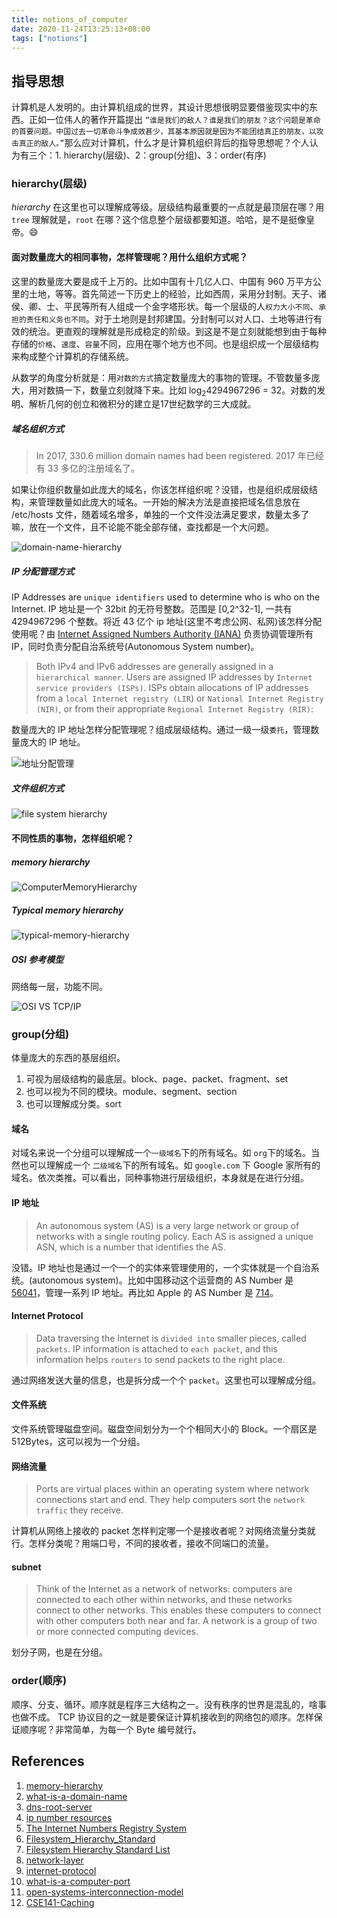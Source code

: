 ```yaml
---
title: notions_of_computer
date: 2020-11-24T13:25:13+08:00
tags: ["notions"]
---
```


## 指导思想

   计算机是人发明的。由计算机组成的世界，其设计思想很明显要借鉴现实中的东西。正如一位伟人的著作开篇提出 `“谁是我们的敌人？谁是我们的朋友？这个问题是革命的首要问题。中国过去一切革命斗争成效甚少，其基本原因就是因为不能团结真正的朋友，以攻击真正的敌人。”`那么应对计算机，什么才是计算机组织背后的指导思想呢？个人认为有三个：1. hierarchy(层级)、2：group(分组)、3：order(有序)

### hierarchy(层级)

  *hierarchy* 在这里也可以理解成等级。层级结构最重要的一点就是最顶层在哪？用 `tree` 理解就是，`root` 在哪？这个信息整个层级都要知道。哈哈，是不是挺像皇帝。😄

#### 面对数量庞大的相同事物，怎样管理呢？用什么组织方式呢？

   这里的数量庞大要是成千上万的。比如中国有十几亿人口、中国有 960 万平方公里的土地，等等。首先简述一下历史上的经验，比如西周，采用分封制。天子、诸侯、卿、士、平民等所有人组成一个金字塔形状。每一个层级的人`权力大小不同`、`承担的责任和义务也不同`。对于土地则是封邦建国。分封制可以对人口、土地等进行有效的统治。更直观的理解就是形成稳定的阶级。到这是不是立刻就能想到由于每种存储的`价格`、`速度`、`容量`不同，应用在哪个地方也不同。也是组织成一个层级结构来构成整个计算机的存储系统。

   从数学的角度分析就是：用`对数的方式`搞定数量庞大的事物的管理。不管数量多庞大，用对数搞一下，数量立刻就降下来。比如 log<sub>2</sub>4294967296 = 32。对数的发明、解析几何的创立和微积分的建立是17世纪数学的三大成就。

##### 域名组织方式

> In 2017, 330.6 million domain names had been registered.
> 2017 年已经有 33 多亿的注册域名了。

如果让你组织数量如此庞大的域名，你该怎样组织呢？没错，也是组织成层级结构，来管理数量如此庞大的域名。一开始的解决方法是直接把域名信息放在 /etc/hosts 文件，随着域名增多，单独的一个文件没法满足要求，数量太多了嘛，放在一个文件，且不论能不能全部存储，查找都是一个大问题。

![domain-name-hierarchy](https://gitee.com/stardustman/pictrues/raw/master/img/dns-root-server.png)

##### IP 分配管理方式

IP Addresses are `unique identifiers` used to determine who is who on the Internet.
IP 地址是一个 32bit 的无符号整数。范围是 [0,2^32-1], 一共有 4294967296 个整数。将近 43 亿个 ip 地址(这里不考虑公网、私网)该怎样分配使用呢？由 [Internet Assigned Numbers Authority (IANA)](https://www.iana.org/numbers) 负责协调管理所有 IP，同时负责分配自治系统号(Autonomous System number)。
> Both IPv4 and IPv6 addresses are generally assigned in a `hierarchical manner`. Users are assigned IP addresses by `Internet service providers (ISPs)`. ISPs obtain allocations of IP addresses from a `local Internet registry (LIR`) or `National Internet Registry (NIR)`, or from their appropriate `Regional Internet Registry (RIR)`:

数量庞大的 IP 地址怎样分配管理呢？组成层级结构。通过一级一级`委托`，管理数量庞大的 IP 地址。

![地址分配管理](https://gitee.com/stardustman/pictrues/raw/master/img/IP_AS_Number.svg)

##### 文件组织方式

![file system hierarchy](https://gitee.com/stardustman/pictrues/raw/master/img/file_system_hierarchy.png)

#### 不同性质的事物，怎样组织呢？

##### memory hierarchy

![ComputerMemoryHierarchy](https://gitee.com/stardustman/pictrues/raw/master/img/ComputerMemoryHierarchy.svg)

##### Typical memory hierarchy

![ typical-memory-hierarchy ](https://gitee.com/stardustman/pictrues/raw/master/img/typical-memory-hierarchy.png)

##### OSI 参考模型

  网络每一层，功能不同。

![OSI VS TCP/IP](https://gitee.com/stardustman/pictrues/raw/master/img/network-layer.svg)

### group(分组)

  体量庞大的东西的基层组织。

  1. 可视为层级结构的最底层。block、page、packet、fragment、set
  2. 也可以视为不同的模块。module、segment、section
  3. 也可以理解成分类。sort

####  域名

  对域名来说一个分组可以理解成一个`一级域名`下的所有域名。如 `org`下的域名。当然也可以理解成一个 `二级域名`下的所有域名。如 `google.com` 下 Google 家所有的域名。依次类推。可以看出，同种事物进行层级组织，本身就是在进行分组。

#### IP 地址

  > An autonomous system (AS) is a very large network or group of networks with a single routing policy. Each AS is assigned a unique ASN, which is a number that identifies the AS.

  没错。IP 地址也是通过一个一个的实体来管理使用的，一个实体就是一个自治系统。(autonomous system)。比如中国移动这个运营商的 AS Number 是 [56041](https://ipinfo.io/AS56041)，管理一系列 IP 地址。再比如 Apple 的 AS Number 是 [714](https://ipinfo.io/AS714)。

#### Internet Protocol

  > Data traversing the Internet is `divided into` smaller pieces, called `packets`. IP information is attached to `each packet`, and this information helps `routers` to send packets to the right place.

  通过网络发送大量的信息，也是拆分成一个个 `packet`。这里也可以理解成分组。

#### 文件系统

  文件系统管理磁盘空间。磁盘空间划分为一个个相同大小的 Block。一个扇区是 512Bytes，这可以视为一个分组。

####  网络流量
  
  > Ports are virtual places within an operating system where network connections start and end. They help computers sort the `network traffic` they receive.

  计算机从网络上接收的 packet 怎样判定哪一个是接收者呢？对网络流量分类就行。怎样分类呢？用端口号，不同的接收者，接收不同端口的流量。

####  subnet

  > Think of the Internet as a network of networks: computers are connected to each other within networks, and these networks connect to other networks. This enables these computers to connect with other computers both near and far.
  > A network is a group of two or more connected computing devices.

  划分子网，也是在分组。

### order(顺序)
  
  顺序、分支、循环。顺序就是程序三大结构之一。没有秩序的世界是混乱的，啥事也做不成。
  TCP 协议目的之一就是要保证计算机接收到的网络包的顺序。怎样保证顺序呢？非常简单，为每一个 Byte 编号就行。

## References

1. [memory-hierarchy](https://www.geeksforgeeks.org/memory-hierarchy-design-and-its-characteristics/)
2. [what-is-a-domain-name](https://www.cloudflare.com/learning/dns/glossary/what-is-a-domain-name/)
3. [dns-root-server](https://www.cloudflare.com/learning/dns/glossary/dns-root-server/)
4. [ip number resources](https://www.iana.org/numbers)
5. [The Internet Numbers Registry System](https://tools.ietf.org/html/rfc7020)
6. [Filesystem_Hierarchy_Standard](https://en.wikipedia.org/wiki/Filesystem_Hierarchy_Standard)
7. [Filesystem Hierarchy Standard List](https://www.pathname.com/fhs/2.2/)
8. [network-layer](https://www.cloudflare.com/learning/network-layer/what-is-the-network-layer/)
9. [internet-protocol](https://www.cloudflare.com/learning/network-layer/internet-protocol/)
10. [what-is-a-computer-port](https://www.cloudflare.com/learning/network-layer/what-is-a-computer-port/)
11. [open-systems-interconnection-model](https://www.cloudflare.com/learning/ddos/glossary/open-systems-interconnection-model-osi/)
12. [CSE141-Caching](http://cseweb.ucsd.edu/classes/sp10/cse141/pdf/07/09_CSE141-Caching.pdf)
